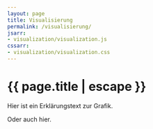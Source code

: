 ```yaml
---
layout: page
title: Visualisierung
permalink: /visualisierung/
jsarr:
- visualization/visualization.js
cssarr:
- visualization/visualization.css
---
```


<h1 class="page-title">{{ page.title | escape }}</h1>

Hier ist ein Erklärungstext zur Grafik.

<div id="karobau_viz"></div>

Oder auch hier.
